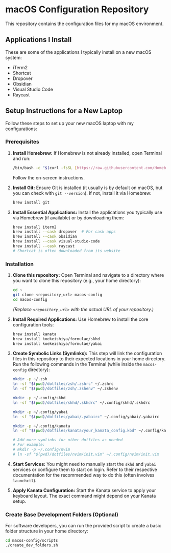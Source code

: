 # macOS Configuration Repository

This repository contains the configuration files for my macOS environment.

## Applications I Install

These are some of the applications I typically install on a new macOS system:

* iTerm2
* Shortcat
* Dropover
* Obsidian
* Visual Studio Code
* Raycast

## Setup Instructions for a New Laptop

Follow these steps to set up your new macOS laptop with my configurations:

### Prerequisites

1.  **Install Homebrew:** If Homebrew is not already installed, open Terminal and run:
    ```bash
    /bin/bash -c "$(curl -fsSL [https://raw.githubusercontent.com/Homebrew/install/HEAD/install.sh](https://raw.githubusercontent.com/Homebrew/install/HEAD/install.sh))"
    ```
    Follow the on-screen instructions.

2.  **Install Git:** Ensure Git is installed (it usually is by default on macOS, but you can check with `git --version`). If not, install it via Homebrew:
    ```bash
    brew install git
    ```

3.  **Install Essential Applications:** Install the applications you typically use via Homebrew (if available) or by downloading them:
    ```bash
    brew install iterm2
    brew install --cask dropover  # For cask apps
    brew install --cask obsidian
    brew install --cask visual-studio-code
    brew install --cask raycast
    # Shortcat is often downloaded from its website
    ```

### Installation

1.  **Clone this repository:** Open Terminal and navigate to a directory where you want to clone this repository (e.g., your home directory):
    ```bash
    cd ~
    git clone <repository_url> macos-config
    cd macos-config
    ```
    *(Replace `<repository_url>` with the actual URL of your repository.)*

2.  **Install Required Applications:** Use Homebrew to install the core configuration tools:
    ```bash
    brew install kanata
    brew install koekeishiya/formulae/skhd
    brew install koekeishiya/formulae/yabai
    ```

3.  **Create Symbolic Links (Symlinks):** This step will link the configuration files in this repository to their expected locations in your home directory. Run the following commands in the Terminal (while inside the `macos-config` directory):

    ```bash
    mkdir -p ~/.zsh
    ln -sf "$(pwd)/dotfiles/zsh/.zshrc" ~/.zshrc
    ln -sf "$(pwd)/dotfiles/zsh/.zshenv" ~/.zshenv

    mkdir -p ~/.config/skhd
    ln -sf "$(pwd)/dotfiles/skhd/.skhdrc" ~/.config/skhd/.skhdrc

    mkdir -p ~/.config/yabai
    ln -sf "$(pwd)/dotfiles/yabai/.yabairc" ~/.config/yabai/.yabairc

    mkdir -p ~/.config/kanata
    ln -sf "$(pwd)/dotfiles/kanata/your_kanata_config.kbd" ~/.config/kanata/your_kanata_config.kbd

    # Add more symlinks for other dotfiles as needed
    # For example:
    # mkdir -p ~/.config/nvim
    # ln -sf "$(pwd)/dotfiles/nvim/init.vim" ~/.config/nvim/init.vim
    ```

4.  **Start Services:** You might need to manually start the `skhd` and `yabai` services or configure them to start on login. Refer to their respective documentation for the recommended way to do this (often involves `launchctl`).

5.  **Apply Kanata Configuration:** Start the Kanata service to apply your keyboard layout. The exact command might depend on your Kanata setup.

### Create Base Development Folders (Optional)

For software developers, you can run the provided script to create a basic folder structure in your home directory:

```bash
cd macos-config/scripts
./create_dev_folders.sh
